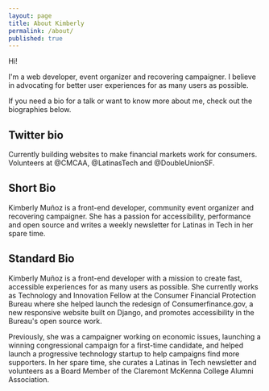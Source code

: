```yaml
---
layout: page
title: About Kimberly
permalink: /about/
published: true
---
```


Hi!

I'm a web developer, event organizer and recovering campaigner. 
I believe in advocating for better user experiences for as many users as possible.

If you need a bio for a talk or want to know more about me, check out the biographies below.

## Twitter bio

Currently building websites to make financial markets work for consumers. Volunteers at @CMCAA, @LatinasTech and @DoubleUnionSF.


## Short Bio

Kimberly Muñoz is a front-end developer, community event organizer and recovering campaigner. She has a passion for accessibility, performance and open source and writes a weekly newsletter for Latinas in Tech in her spare time.  


## Standard Bio

Kimberly Muñoz is a front-end developer with a mission to create fast, accessible experiences for as many users as possible. She currently works as Technology and Innovation Fellow at the Consumer Financial Protection Bureau where she helped launch the redesign of Consumerfinance.gov, a new responsive website built on Django, and promotes accessibility in the Bureau's open source work. 

Previously, she was a campaigner working on economic issues, launching a winning congressional campaign for a first-time candidate, and helped launch a progressive technology startup to help campaigns find more supporters. In her spare time, she curates a Latinas in Tech newsletter and volunteers as a Board Member of the Claremont McKenna College Alumni Association.
